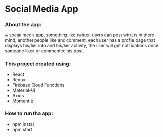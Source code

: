 # Social Media App 

### About the app:
A social media app, something like twitter, users can post what is in there mind, another people 
like and comment, each user has a profile page that displays his/her info and his/her activity,
the user will get notifications once someone liked or commented his post.


### This project created using:
 * React
 * Redux
 * Firebase Cloud Functions
 * Material-UI
 * Axios
 * Moment.js

### How to run tha app:
* npm install
* npm start

